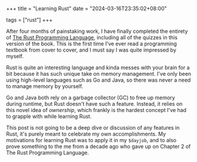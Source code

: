 +++
title = "Learning Rust"
date = "2024-03-16T23:35:02+08:00"

tags = ["rust"]
+++

After four months of painstaking work, I have finally completed the entirety of
[The Rust Programming Language](https://rust-book.cs.brown.edu/title-page.html),
including all of the quizzes in this version of the book. This is the first time
I've ever read a programming textbook from cover to cover, and I must say I was
quite impressed by myself.

Rust is quite an interesting language and kinda messes with your brain for a bit
because it has such unique take on memory management. I've only been using
high-level languages such as Go and Java, so there was never a need to manage
memory by yourself.

Go and Java both rely on a garbage collector (GC) to free up memory during runtime,
but Rust doesn't have such a feature. Instead, it relies on this novel idea of
_ownership_, which frankly is the hardest concept I've had to grapple with while
learning Rust.

This post is not going to be a deep dive or discussion of any features in Rust,
it's purely meant to celebrate my own accomplishments. My motivations for learning
Rust was to apply it in my `$dayjob`, and to also prove something to the me from
a decade ago who gave up on Chapter 2 of The Rust Programming Language.
